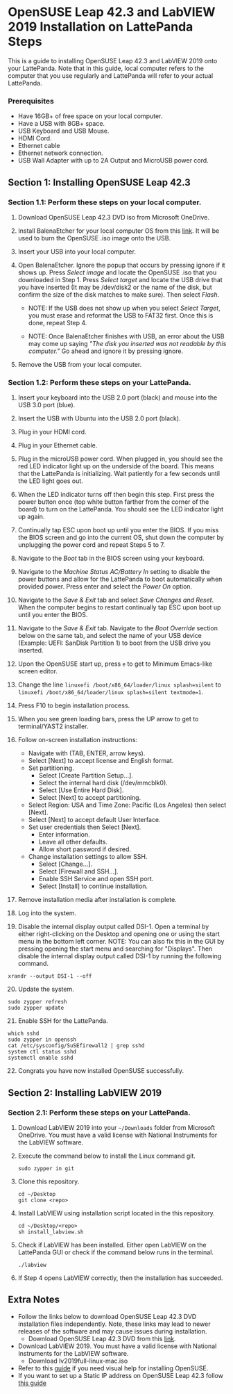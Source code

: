 # OpenSUSE Leap 42.3 and LabVIEW 2019 Installation on LattePanda Steps

This is a guide to installing OpenSUSE Leap 42.3 and LabVIEW 2019 onto your LattePanda. Note that in this guide, local computer refers to the computer that you use regularly and LattePanda will refer to your actual LattePanda.

### Prerequisites
* Have 16GB+ of free space on your local computer.
* Have a USB with 8GB+ space.
* USB Keyboard and USB Mouse.
* HDMI Cord.
* Ethernet cable
* Ethernet network connection.
* USB Wall Adapter with up to 2A Output and MicroUSB power cord.

## Section 1: Installing OpenSUSE Leap 42.3

### Section 1.1: Perform these steps on your local computer.
1. Download OpenSUSE Leap 42.3 DVD iso from Microsoft OneDrive.

2. Install BalenaEtcher for your local computer OS from this [link](https://www.balena.io/etcher/). It will be used to burn the OpenSUSE .iso image onto the USB.

3. Insert your USB into your local computer. 

4. Open BalenaEtcher. Ignore the popup that occurs by pressing ignore if it shows up. Press *Select image* and locate the OpenSUSE .iso that you downloaded in Step 1. Press *Select target* and locate the USB drive that you have inserted (It may be /dev/disk2 or the name of the disk, but confirm the size of the disk matches to make sure). Then select *Flash*.

    *  NOTE: If the USB does not show up when you select *Select Target*, you must erase and reformat the USB to FAT32 first. Once this is done, repeat Step 4.

    * NOTE: Once BalenaEtcher finishes with USB, an error about the USB may come up saying *"The disk you inserted was not readable by this computer."* Go ahead and ignore it by pressing ignore.

5. Remove the USB from your local computer.

### Section 1.2: Perform these steps on your LattePanda.
1. Insert your keyboard into the USB 2.0 port (black) and mouse into the USB 3.0 port (blue).

2. Insert the USB with Ubuntu into the USB 2.0 port (black).

3. Plug in your HDMI cord.

4. Plug in your Ethernet cable. 

5. Plug in the microUSB power cord. When plugged in, you should see the red LED indicator light up on the underside of the board. This means that the LattePanda is initializing. Wait patiently for a few seconds until the LED light goes out.

6. When the LED indicator turns off then begin this step. First press the power button once (top white button farther from the corner of the board) to turn on the LattePanda. You should see the LED indicator light up again.

7. Continually tap ESC upon boot up until you enter the BIOS. If you miss the BIOS screen and go into the current OS, shut down the computer by unplugging the power cord and repeat Steps 5 to 7.

8. Navigate to the *Boot* tab in the BIOS screen using your keyboard.

9. Navigate to the *Machine Status AC/Battery In* setting to disable the power buttons and allow for the LattePanda to boot automatically when provided power. Press enter and select the *Power On* option.

10. Navigate to the *Save & Exit* tab and select *Save Changes and Reset*. When the computer begins to restart continually tap ESC upon boot up until you enter the BIOS.

11. Navigate to the *Save & Exit* tab. Navigate to the *Boot Override* section below on the same tab, and select the name of your USB device (Example: UEFI: SanDisk Partition 1) to boot from the USB drive you inserted.

12. Upon the OpenSUSE start up, press `e` to get to Minimum Emacs-like screen editor.

13. Change the line `linuxefi /boot/x86_64/loader/linux splash=silent` to `linuxefi /boot/x86_64/loader/linux splash=silent textmode=1`.

14. Press F10 to begin installation process.

15. When you see green loading bars, press the UP arrow to get to terminal/YAST2 installer.

16. Follow on-screen installation instructions:
    - Navigate with (TAB, ENTER, arrow keys).
    - Select [Next] to accept license and English format.
    - Set partitioning.
        - Select [Create Partition Setup...].
        - Select the internal hard disk (/dev/mmcblk0).
        - Select [Use Entire Hard Disk].
        - Select [Next] to accept partitioning.
    - Select Region: USA and Time Zone: Pacific (Los Angeles) then select [Next].
    - Select [Next] to accept default User Interface.
    - Set user credentials then Select [Next].
        - Enter information.
        - Leave all other defaults.
        - Allow short password if desired.
    - Change installation settings to allow SSH.
        - Select [Change...].
        - Select [Firewall and SSH...].
        - Enable SSH Service and open SSH port.
        - Select [Install] to continue installation.

17. Remove installation media after installation is complete.

18. Log into the system.

19. Disable the internal display output called DSI-1. Open a terminal by either right-clicking on the Desktop and opening one or using the start menu in the bottom left corner. NOTE: You can also fix this in the GUI by pressing opening the start menu and searching for "Displays". Then disable the internal display output called DSI-1 by running the following command.
```
xrandr --output DSI-1 --off
```

20. Update the system.
```
sudo zypper refresh
sudo zypper update
```

21. Enable SSH for the LattePanda.
```
which sshd
sudo zypper in openssh
cat /etc/sysconfig/SuSEfirewall2 | grep sshd
system ctl status sshd
systemctl enable sshd
```

22. Congrats you have now installed OpenSUSE successfully.




## Section 2: Installing LabVIEW 2019

### Section 2.1: Perform these steps on your LattePanda.
1. Download LabVIEW 2019 into your `~/Downloads` folder from Microsoft OneDrive. You must have a valid license with National Instruments for the LabVIEW software.

2. Execute the command below to install the Linux command git.
    ```
    sudo zypper in git
    ```

3. Clone this repository.
    ```
    cd ~/Desktop
    git clone <repo>
    ```

3. Install LabVIEW using installation script located in the this repository.
    ```
    cd ~/Desktop/<repo>
    sh install_labview.sh
    ```

4. Check if LabVIEW has been installed. Either open LabVIEW on the LattePanda GUI or check if the command below runs in the terminal. 
    ```
    ./labview
    ```

5. If Step 4 opens LabVIEW correctly, then the installation has succeeded.


## Extra Notes
* Follow the links below to download OpenSUSE Leap 42.3 DVD installation files independently. Note, these links may lead to newer releases of the software and may cause issues during installation.
    * Download OpenSUSE Leap 42.3 DVD from this [link](http://cdimage.debian.org/mirror/opensuse.org/distribution/leap/42.3/iso/).
* Download LabVIEW 2019. You must have a valid license with National Instruments for the LabVIEW software.
    *  Download lv2019full-linux-mac.iso
* Refer to this [guide](https://cloudyday.tech.blog/2018/08/19/lattepanda/) if you need visual help for installing OpenSUSE.
* If you want to set up a Static IP address on OpenSUSE Leap 42.3 follow [this guide](https://docs.google.com/document/d/1hqPk9m53AnPmp_MdRJmawxGa44c2uMKm1Z9Y6t6t1y8/edit?usp=sharing)